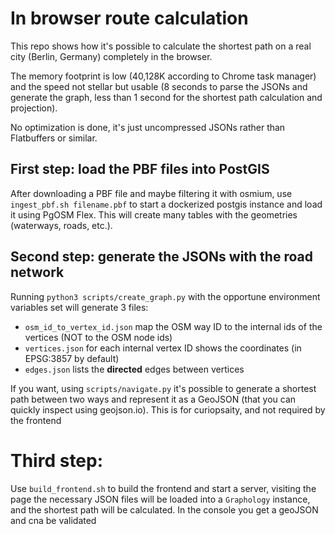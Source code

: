 # In browser route calculation

This repo shows how it's possible to calculate the shortest path on a real city (Berlin, Germany) completely in the browser.

The memory footprint is low (40,128K according to Chrome task manager) and the speed not stellar but usable (8 seconds to parse the JSONs and generate the graph, less than 1 second for the shortest path calculation and projection).

No optimization is done, it's just uncompressed JSONs rather than Flatbuffers or similar.

## First step: load the PBF files into PostGIS
After downloading a PBF file and maybe filtering it with osmium, use `ingest_pbf.sh filename.pbf` to start a dockerized postgis instance and load it using PgOSM Flex. This will create many tables with the geometries (waterways, roads, etc.).

## Second step: generate the JSONs with the road network

Running `python3 scripts/create_graph.py` with the opportune environment variables set will generate 3 files:

* `osm_id_to_vertex_id.json` map the OSM way ID to the internal ids of the vertices (NOT to the OSM node ids)
* `vertices.json` for each internal vertex ID shows the coordinates (in EPSG:3857 by default)
* `edges.json` lists the **directed** edges between vertices

If you want, using `scripts/navigate.py` it's possible to generate a shortest path between two ways and represent it as a GeoJSON (that you can quickly inspect using geojson.io). This is for curiopsaity, and not required by the frontend

# Third step:

Use `build_frontend.sh` to build the frontend and start a server, visiting the page the necessary JSON files will be loaded into a `Graphology` instance, and the shortest path will be calculated. In the console you get a geoJSON and cna be validated
